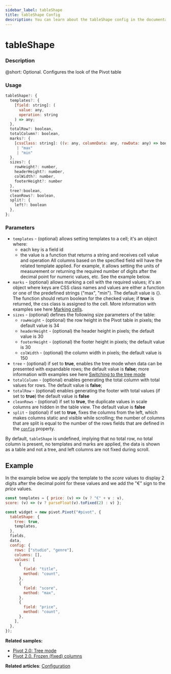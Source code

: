 ```yaml
---
sidebar_label: tableShape
title: tableShape Config
description: You can learn about the tableShape config in the documentation of the DHTMLX JavaScript Pivot library. Browse developer guides and API reference, try out code examples and live demos, and download a free 30-day evaluation version of DHTMLX Pivot.
---
```


# tableShape

### Description

@short: Optional. Configures the look of the Pivot table 

### Usage

~~~jsx
tableShape?: {
  templates?: {
    [field: string]: (
      value: any,
      operation: string
    ) => any;
  },
  totalRow?: boolean,
  totalColumn?: boolean,
  marks?: {
    [cssClass: string]: ((v: any, columnData: any, rowData: any) => boolean)
     | "max" 
     | "min"
  },
  sizes?: {
    rowHeight?: number,
    headerHeight?: number,
    colWidth?: number,
    footerHeight?: number
  },
  tree?:boolean,
  cleanRows?: boolean,
  split?: {
    left?: boolean
  },
};
~~~

### Parameters

- `templates` -  (optional) allows setting templates to a cell; it's an object where:
  - each key is a field id 
  - the value is a function that returns a string and receives cell value and operation 
 All columns based on the specified field will have the related template applied. For example, it allows setting the units of measurement or returning the required number of digits after the decimal point for numeric values, etc. See the example below. 
- `marks` - (optional) allows marking a cell with the required values; it's an object where keys are CSS class names and values are either a function or one of the predefined strings ("max", "min"). The default value is {}. The function should return boolean for the checked value; if **true** is returned, the css class is assigned to the cell. More information with examples see here [Marking cells](/guides/stylization#cell-style).
- `sizes` - (optional) defines the following size parameters of the table: 
  - `rowHeight` - (optional) the row height in the Pivot table in pixels; the default value is 34
  - `headerHeight` - (optional) the header height in pixels; the default value is 30
  - `footerHeight` - (optional) the footer height in pixels; the default value is 30
  - `colWidth` - (optional) the column width in pixels; the default value is 150
- `tree` - (optional) if set to **true**, enables the tree mode when data can be presented with expandable rows; the default value is **false**; more information with examples see here [Switching to the tree mode](/guides/configuration/#enabling-the-tree-mode)
- `totalColumn` - (optional) enables generating the total column with total values for rows. The default value is **false**; 
- `totalRow` - (optional) enables generating the footer with total values (if set to **true**) the default value is **false**
- `cleanRows` - (optional) if set to **true**, the duplicate values in scale columns are hidden in the table view. The default value is **false**
- `split` - (optional) if set to **true**, fixes the columns from the left, which makes columns static and visible while scrolling; the number of columns that are split is equal to the number of the rows fields that are defined in the [`config`](/api/config/config-property) property.

By default, `tableShape` is undefined, implying that no total row, no total column is present, no templates and marks are applied, the data is shown as a table and not a tree, and left columns are not fixed during scroll.

## Example

In the example below we apply the template to the *score* values to display 2 digits after the decimal point for these values and we add the "€" sign to the *price* values. 

~~~jsx {1-2,7}
const templates = { price: (v) => (v ? "€" + v : v),
score: (v) => (v ? parseFloat(v).toFixed(2) : v) };

const widget = new pivot.Pivot("#pivot", {
  tableShape: {
    tree: true,
    templates,
  },
  fields,
  data,
  config: {
    rows: ["studio", "genre"],
    columns: [],
    values: [
      {
        field: "title",
        method: "count",
      },
      {
        field: "score",
        method: "max",
      },
      {
        field: "price",
        method: "count",
      },
    ],
  },
});
~~~

**Related samples:** 
- [Pivot 2.0: Tree mode](https://snippet.dhtmlx.com/6ylkoukn)
- [Pivot 2.0. Frozen (fixed) columns](https://snippet.dhtmlx.com/lahf729o)

**Related articles**: [Configuration](/api/guides/configuration)